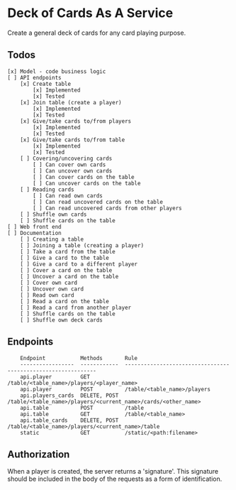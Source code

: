 # Deck of Cards As A Service

Create a general deck of cards for any card playing purpose.

## Todos

    [x] Model - code business logic
    [ ] API endpoints
        [x] Create table
            [x] Implemented
            [x] Tested
        [x] Join table (create a player)
            [x] Implemented
            [x] Tested
        [x] Give/take cards to/from players
            [x] Implemented
            [x] Tested
        [x] Give/take cards to/from table
            [x] Implemented
            [x] Tested
        [ ] Covering/uncovering cards
            [ ] Can cover own cards
            [ ] Can uncover own cards
            [ ] Can cover cards on the table
            [ ] Can uncover cards on the table
        [ ] Reading cards
            [ ] Can read own cards
            [ ] Can read uncovered cards on the table
            [ ] Can read uncovered cards from other players
        [ ] Shuffle own cards
        [ ] Shuffle cards on the table
    [ ] Web front end
    [ ] Documentation
        [ ] Creating a table
        [ ] Joining a table (creating a player)
        [ ] Take a card from the table
        [ ] Give a card to the table
        [ ] Give a card to a different player
        [ ] Cover a card on the table
        [ ] Uncover a card on the table
        [ ] Cover own card
        [ ] Uncover own card
        [ ] Read own card
        [ ] Read a card on the table
        [ ] Read a card from another player
        [ ] Shuffle cards on the table
        [ ] Shuffle own deck cards

## Endpoints

        Endpoint           Methods       Rule
        -----------------  ------------  -------------------------------------------------------------
        api.player         GET           /table/<table_name>/players/<player_name>
        api.player         POST          /table/<table_name>/players
        api.players_cards  DELETE, POST  /table/<table_name>/players/<current_name>/cards/<other_name>
        api.table          POST          /table
        api.table          GET           /table/<table_name>
        api.table_cards    DELETE, POST  /table/<table_name>/players/<current_name>/table
        static             GET           /static/<path:filename>


## Authorization

When a player is created, the server returns a 'signature'.
This signature should be included in the body of the requests as
a form of identification.


